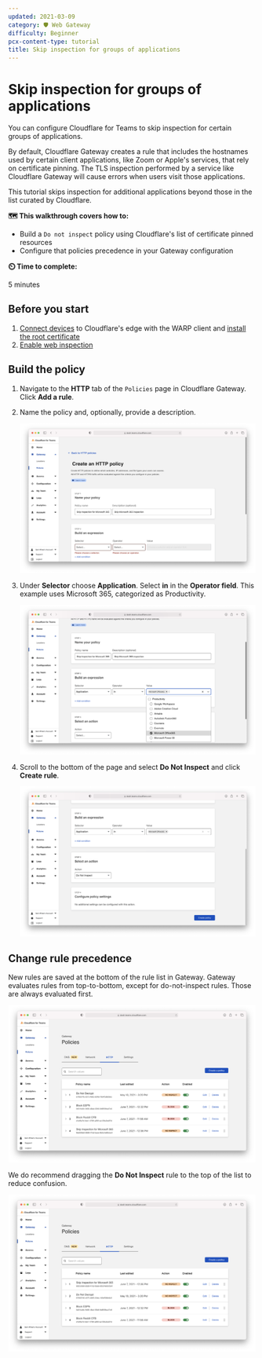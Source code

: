 ```yaml
---
updated: 2021-03-09
category: 🛡️ Web Gateway
difficulty: Beginner
pcx-content-type: tutorial
title: Skip inspection for groups of applications
---
```


# Skip inspection for groups of applications

You can configure Cloudflare for Teams to skip inspection for certain groups of applications.

By default, Cloudflare Gateway creates a rule that includes the hostnames used by certain client applications, like Zoom or Apple's services, that rely on certificate pinning. The TLS inspection performed by a service like Cloudflare Gateway will cause errors when users visit those applications.

This tutorial skips inspection for additional applications beyond those in the list curated by Cloudflare.

**🗺️ This walkthrough covers how to:**

- Build a `Do not inspect` policy using Cloudflare's list of certificate pinned resources
- Configure that policies precedence in your Gateway configuration

**⏲️ Time to complete:**

5 minutes

## Before you start

1.  [Connect devices](/cloudflare-one/connections/connect-devices/warp/) to Cloudflare's edge with the WARP client and [install the root certificate](/cloudflare-one/connections/connect-devices/warp/install-cloudflare-cert/)
2.  [Enable web inspection](/cloudflare-one/connections/connect-devices/warp/warp-settings/#enable-proxy)

## Build the policy

1.  Navigate to the **HTTP** tab of the `Policies` page in Cloudflare Gateway. Click **Add a rule**.

2.  Name the policy and, optionally, provide a description.

    ![Name Policy](../static/secure-web-gateway/exempt-cert-pinning/name-policy.png)

3.  Under **Selector** choose **Application**. Select **in** in the **Operator field**. This example uses Microsoft 365, categorized as Productivity.

    ![Selctor](../static/secure-web-gateway/exempt-cert-pinning/select-microsoft.png)

4.  Scroll to the bottom of the page and select **Do Not Inspect** and click **Create rule**.

    ![Action](../static/secure-web-gateway/exempt-cert-pinning/select-action.png)

## Change rule precedence

New rules are saved at the bottom of the rule list in Gateway. Gateway evaluates rules from top-to-bottom, except for do-not-inspect rules. Those are always evaluated first.

![Rule Order](../static/secure-web-gateway/exempt-cert-pinning/rules-first.png)

We do recommend dragging the **Do Not Inspect** rule to the top of the list to reduce confusion.

![Rule Order](../static/secure-web-gateway/exempt-cert-pinning/rules-last.png)
